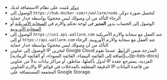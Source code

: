 * [دوكر](https://docs.docker.com/engine/install/) مُثبت على نظام الاستضافة لديك
* الوصول إلى `https://hub.docker.com/r/wallarm/node` لتحميل صورة دوكر. الرجاء التأكد من أن وصولك ليس محجوبًا بواسطة جدار حماية
* الوصول إلى الحساب بدور **المدير** في لوحة تحكم والارم في [السحابة الأمريكية](https://us1.my.wallarm.com/) أو [السحابة الأوروبية](https://my.wallarm.com/)
* الوصول إلى `https://us1.api.wallarm.com` عند العمل مع سحابة والارم الأمريكية أو إلى `https://api.wallarm.com` عند العمل مع سحابة والارم الأوروبية. الرجاء التأكد من أن وصولك ليس محجوبًا بواسطة جدار حماية
* الوصول إلى عناوين IP لتخزين Google Cloud المدرجة ضمن ال[رابط](https://www.gstatic.com/ipranges/goog.json). عندما تقوم ب[إضافة إلى القائمة البيضاء، القائمة السوداء، أو القائمة الرمادية][ip-lists-docs] لدول بأكملها، مناطق، أو مراكز بيانات بدلاً من عناوين IP الفردية، يسترجع عقدة والارم العناوين IP الدقيقة المتعلقة بالمدخلات في قوائم IP من قاعدة البيانات المجمعة المستضافة على Google Storage.